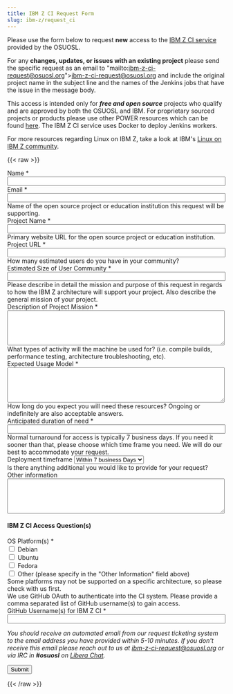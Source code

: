 ```yaml
---
title: IBM Z CI Request Form
slug: ibm-z/request_ci
---
```


Please use the form below to request **new** access to the [IBM Z CI service](/services/ibm-z) provided by the OSUOSL.

For any **changes, updates, or issues with an existing project** please send the specific request as an
email to "mailto:ibm-z-ci-request@osuosl.org">[ibm-z-ci-request@osuosl.org](mailto:ibm-z-ci-request@osuosl.org) and include the original project name in the subject line and the names of the Jenkins jobs that have the issue in the message body.

This access is intended only for ***free and open source*** projects who qualify and are approved by
both the OSUOSL and IBM. For proprietary sourced projects or products please use other POWER resources which
can be found [here](https://developer.ibm.com/linuxonpower/cloud-resources/). The IBM Z CI service
uses Docker to deploy Jenkins workers.

For more resources regarding Linux on IBM Z, take a look at IBM's [Linux on IBM Z community](https://www.ibm.com/developerworks/community/groups/community/lozopensource).

{{< raw >}}
<div id="content">
<!-- Formsender error script -->
<script src="../../../theme/js/formsender-error.js"></script>
  <form class="webform-client-form" enctype="multipart/form-data"
    action="https://formsender.osuosl.org:443" method="post" id="webform-client-form-1086" accept-charset="UTF-8">
    <div>
      <div class="form-item webform-component webform-component-textfield" id="webform-component-name">
        <label for="edit-submitted-name">Name <span class="form-required" title="This field is required.">*</span>
        </label>
        <input type="text" id="edit-submitted-name" name="name" value="" size="60" maxlength="128" class="form-text
        required" />
      </div>
      <div class="form-item webform-component webform-component-email" id="webform-component-email">
        <label for="edit-submitted-email">Email <span class="form-required" title="This field is required.">*</span>
        </label>
        <input class="email form-text form-email required" type="email" id="edit-submitted-email" name="email"
        size="60" />
      </div>
      <div class="form-item webform-component webform-component-textfield" id="webform-component-project-name">
        <div class="description">Name of the open source project or education institution this request will be
        supporting.</div>
        <label for="edit-submitted-project-name">Project Name <span class="form-required"
            title="This field is required.">*</span></label>
        <input type="text" id="edit-submitted-project-name" name="project_name" value="" size="60" maxlength="128"
        class="form-text required" />
      </div>
      <div class="form-item webform-component webform-component-textfield" id="webform-component-project-url">
        <div class="description">Primary website URL for the open source project or education institution.</div>
        <label for="edit-submitted-project-url">Project URL <span class="form-required" title="This field is required.">
            *</span></label>
        <input type="text" id="edit-submitted-project-url" name="project_url" value="" size="60" maxlength="128"
        class="form-text required" />
      </div>
      <div class="form-item webform-component webform-component-textfield" id="webform-component-community-size">
        <div class="description">How many estimated users do you have in your community?</div>
        <label for="edit-submitted-community-size">Estimated Size of User Community <span class="form-required"
        title="This field is required.">*</span></label>
        <input type="text" id="edit-submitted-community-size" name="est_size_of_user_community" value="" size="60"
        maxlength="128" class="form-text required" /> 
      </div>
      <div class="form-item webform-component webform-component-textarea" id="webform-component-mission">
        <div class="description">Please describe in detail the mission and purpose of this request in regards to how
        the IBM Z architecture will support your project. Also describe the general mission of your project.</div>
        <label for="edit-submitted-mission">Description of Project Mission <span class="form-required"
            title="This field is required.">*</span></label>
        <div class="form-textarea-wrapper resizable"><textarea id="edit-submitted-mission"
        name="description_of_project_mission" cols="60" rows="5" class="form-textarea required"></textarea></div>
      </div>
      <div class="form-item webform-component webform-component-textarea" id="webform-component-usage">
        <div class="description">What types of activity will the machine be used for? (i.e. compile builds, performance
        testing, architecture troubleshooting, etc).</div>
        <label for="edit-submitted-usage">Expected Usage Model <span class="form-required"
            title="This field is required.">*</span></label>
        <div class="form-textarea-wrapper resizable"><textarea id="edit-submitted-usage" name="expected_usage_model"
        cols="60" rows="5" class="form-textarea required"></textarea></div>
      </div>
      <div class="form-item webform-component webform-component-textfield" id="webform-component-duration">
        <div class="description">How long do you expect you will need these resources? Ongoing or indefinitely are also
        acceptable answers.</div>
        <label for="edit-submitted-duration">Anticipated duration of need <span class="form-required"
            title="This field is required.">*</span></label>
        <input type="text" id="edit-submitted-duration" name="anticipated_duration_of_need" value="" size="60"
        maxlength="128" class="form-text required" />
      </div>
      <div class="form-item webform-component webform-component-select" id="webform-component-deployment-timeframe">
        <div class="description">Normal turnaround for access is typically 7 business days. If you need it sooner than
        that, please choose which time frame you need. We will do our best to accommodate your request. </div>
        <label for="edit-submitted-deployment-timeframe">Deployment timeframe </label>
        <select id="edit-submitted-deployment-timeframe" name="deployment_timeframe" class="form-select">
          <option value="Within 7 business Days" selected="selected">Within 7 business Days</option>
          <option value="Within 3 business Days">Within 3 business Days</option>
          <option value="Within 1 business Days">Within 1 business Day</option>
        </select>
      </div>
      <div class="form-item webform-component webform-component-textarea" id="webform-component-other-information">
        <div class="description">Is there anything additional you would like to provide for your request?</div>
        <label for="edit-submitted-other-information">Other information </label>
        <div class="form-textarea-wrapper resizable"><textarea id="edit-submitted-other-information"
        name="other_information" cols="60" rows="5" class="form-textarea"></textarea></div>
      </div>
      <h4>IBM Z CI Access Question(s)</h4>
      <div class="webform-component" id="webform-component-platforms">
        <label for="webform-component-platforms">OS Platform(s) <span class="form-required"
            title="This field is required.">*</span></label>
        <div class="form-inline">
          <input type="checkbox" id="edit-submitted-debian" class="form-checkbox" name="platform_debian" value="requested" />
          <label for="edit-submitted-debian">Debian</label>
        </div>
        <div class="form-inline">
          <input type="checkbox" id="edit-submitted-ubuntu" class="form-checkbox" name="platform_ubuntu" value="requested" />
          <label for="edit-submitted-ubuntu">Ubuntu</label>
        </div>
        <div class="form-inline">
          <input type="checkbox" id="edit-submitted-fedora" class="form-checkbox" name="platform_fedora" value="requested" />
          <label for="edit-submitted-fedora">Fedora</label>
        </div>
        <div class="form-inline">
          <input type="checkbox" id="edit-submitted-other" class="form-checkbox" name="platform_other" value="requested" />
          <label for="edit-submitted-other">Other (please specify in the "Other Information" field above)</label>
        </div>
        <div class="description">Some platforms may not be supported on a specific architecture, so please check with
            us first.</div>
      </div>
      <div class="form-item webform-component webform-component-textfield" id="webform-component-ci-github">
        <div class="description">We use GitHub OAuth to authenticate into the CI system. Please provide a comma
        separated list of GitHub username(s) to gain access.</div>
        <label for="edit-submitted-ci-github">GitHub Username(s) for IBM Z CI <span class="form-required"
            title="This field is required.">*</span></label>
        <input type="text" id="edit-submitted-ci-github" name="ci-github" value="" size="60" maxlength="128"
            class="form-text required" />
      </div>
      <p><i>You should receive an automated email from our request ticketing system to the email address you have
      provided within 5-10 minutes.  If you don't receive this email please reach out to us at 
      <a href="mailto:ibm-z-ci-request@osuosl.org">ibm-z-ci-request@osuosl.org</a> or via IRC in <b>#osuosl</b> on
      <a href="https://libera.chat/">Libera Chat</a>.</i></p>
      <div class="g-recaptcha" data-sitekey="6LeOugIAAAAAALZJU8MBrWbtN6NC9sMGCu8Xgb41"></div>
      <!-- Formsender Settings -->
      <input type="hidden" name="last_name" value="" />
      <input type="hidden" name="token" value="15674hsda//*q23%^13jnxccv3ds54sa4g4sa532323!OoRdsfISDIdks38*(dsfjk)aS" />
      <input type="hidden" name="redirect" value="https://www.osuosl.org/form-submitted" />
      <input type="hidden" name="mail_subject_prefix" value="New IBM Z CI Request" />
      <input type="hidden" name="mail_subject_key" value="project_name" />
      <input type="hidden" name="send_to" value="IBM-Z-CI" />
      <!-- /Formsender Settings -->
      <div class="form-actions form-wrapper" id="edit-actions"><input type="submit" id="edit-submit" name="op"
      value="Submit" class="form-submit" /></div>
    </div>
  </form>
</div>
{{< /raw >}}